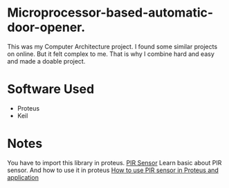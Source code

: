 # Microprocessor-based-automatic-door-opener.
This was my Computer Architecture project. I found some similar projects on online. But it felt complex to me. That is why I combine hard and easy and made a doable project.

# Software Used
- Proteus
- Keil
# Notes
You have to import this library in proteus.
[PIR Sensor](https://www.theengineeringprojects.com/2016/01/pir-sensor-library-proteus.html)
Learn basic about PIR sensor. And how to use it in proteus
[How to use PIR sensor in Proteus and application](https://www.youtube.com/watch?v=XKNlsKJFXTE)
